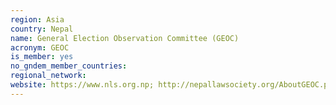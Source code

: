 ```yaml
---
region: Asia
country: Nepal
name: General Election Observation Committee (GEOC)
acronym: GEOC
is_member: yes
no_gndem_member_countries:
regional_network:
website: https://www.nls.org.np; http://nepallawsociety.org/AboutGEOC.php
---
```

